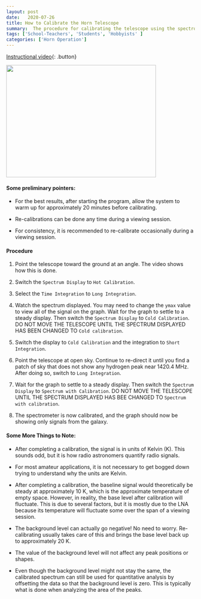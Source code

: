 ```yaml
---
layout: post
date:   2020-07-26
title: How to Calibrate the Horn Telescope
summary:  The procedure for calibrating the telescope using the spectrometer_w_cal program is outlined.
tags: ['School-Teachers', 'Students', 'Hobbyists' ]
categories: ['Horn Operation'] 
---
```


[Instructional video](https://youtu.be/r8iYuaiFOd8){: .button}

[<img src="/dspira-lessons/images/CHIME_dishes.jpg" width="400" height="300" />](https://youtu.be/r8iYuaiFOd8)

#### Some preliminary pointers: 

   * For the best results, after starting the program, allow the system to warm up for approximately 20 minutes before calibrating.

   * Re-calibrations can be done any time during a viewing session. 

   * For consistency, it is recommended to re-calibrate occasionally during a viewing session.

#### Procedure 

   1. Point the telescope toward the ground at an angle. The video shows how this is done.

   2. Switch the `Spectrum Display` to `Hot Calibration`.

   3. Select the `Time Integration` to `Long Integration`.

   4. Watch the spectrum displayed. You may need to change the `ymax` value to view all of the signal on the graph. Wait for the graph to settle to a steady display. Then switch the `Spectrum Display` to `Cold Calibration`. DO NOT MOVE THE TELESCOPE UNTIL THE SPECTRUM DISPLAYED HAS BEEN CHANGED TO `Cold calibration`.

   5. Switch the display to `Cold Calibration` and the integration to `Short Integration`.

   6. Point the telescope at open sky. Continue to re-direct it until you find a patch of sky that does not show any hydrogen peak near 1420.4 MHz. After doing so, switch to `Long Integration`.

   7. Wait for the graph to settle to a steady display. Then switch the `Spectrum Display` to `Spectrum with Calibration`.  DO NOT MOVE THE TELESCOPE UNTIL THE SPECTRUM DISPLAYED HAS BEE CHANGED TO `Spectrum with calibration`.

   8. The spectrometer is now calibrated, and the graph should now be showing only signals from the galaxy.

#### Some More Things to Note: 

   * After completing a calibration, the signal is in units of Kelvin (K). This sounds odd, but it is how radio astronomers quantify radio signals. 

   * For most amateur applications, it is not necessary to get bogged down trying to understand why the units are Kelvin.

   * After completing a calibration, the baseline signal would theoretically be steady at approximately 10 K, which is the approximate temperature of empty space. However, in reality, the base level after calibration will fluctuate. This is due to several factors, but it is mostly due to the LNA because its temperature will fluctuate some over the span of a viewing session.

   * The background level can actually go negative! No need to worry. Re-calibrating usually takes care of this and brings the base level back up to approximately 20 K.
 
   * The value of the background level will not affect any peak positions or shapes.

   * Even though the background level might not stay the same, the calibrated spectrum can still be used for quantitative analysis by offsetting the data so that the background level is zero. This is typically what is done when analyzing the area of the peaks.
    
